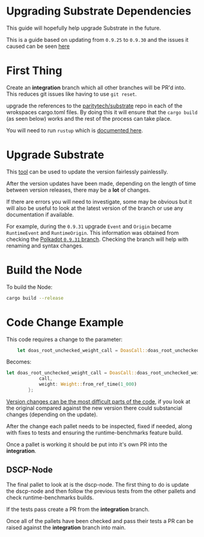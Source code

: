 # Upgrading Substrate Dependencies

This guide will hopefully help upgrade Substrate in the future.

This is a guide based on updating from `0.9.25` to `0.9.30` and the issues it caused can be seen [here](https://github.com/digicatapult/dscp-node/pull/91/files)

# First Thing

Create an **integration** branch which all other branches will be PR'd into. This reduces git issues like having to use `git reset`.

upgrade the references to the [paritytech/substrate](https://github.com/paritytech/substrate) repo in each of the wrokspaces cargo.toml files. By doing this it will ensure that the `cargo build` (as seen below) works and the rest of the process can take place.

You will need to run `rustup` which is [documented here](https://github.com/digicatapult/dscp-node/blob/main/README.md).

# Upgrade Substrate

This [tool](https://crates.io/crates/diener) can be used to update the version fairlessly painlesslly.

After the version updates have been made, depending on the length of time between version releases, there may be a **lot** of changes.

If there are errors you will need to investigate, some may be obvious but it will also be useful to look at the latest version of the branch or use any documentation if available.

For example, during the `0.9.31` upgrade `Event` and `Origin` became `RuntimeEvent` and
`RuntimeOrigin`. This information was
obtained from checking the [Polkadot `0.9.31` branch](https://github.com/paritytech/substrate/tree/polkadot-v0.9.31). Checking the branch will help with renaming and syntax changes.

# Build the Node

To build the Node:

```bash
cargo build --release
```

# Code Change Example

This code requires a change to the parameter:

```rust
    let doas_root_unchecked_weight_call = DoasCall::doas_root_unchecked_weight { call, weight: 1_000 }
```

Becomes:

```rust
let doas_root_unchecked_weight_call = DoasCall::doas_root_unchecked_weight {
            call,
            weight: Weight::from_ref_time(1_000)
        };
```

[Version changes can be the most difficult parts of the code](https://github.com/digicatapult/dscp-node/pull/91/files#diff-6d40c1b90e071cdb5271cce23374b2ecae20ab264980fda18a4d4d4c290efca1), if you look at the original compared against the new version there could substancial changes (depending on the update).

After the change each pallet needs to be inspected, fixed if needed, along with fixes to tests and ensuring the runtime-benchmarks feature build.

Once a pallet is working it should be put into it's own PR into the **integration**.

## DSCP-Node

The final pallet to look at is the dscp-node. The first thing to do is update the dscp-node and then follow the previous tests from the other pallets and check runtime-benchmarks builds.

If the tests pass create a PR from the **integration** branch.

Once all of the pallets have been checked and pass their tests a PR can be raised against the **integration** branch into main.
